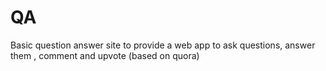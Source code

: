 QA
==
Basic question answer site to provide a web app to ask questions, answer them , comment and upvote (based on quora)
